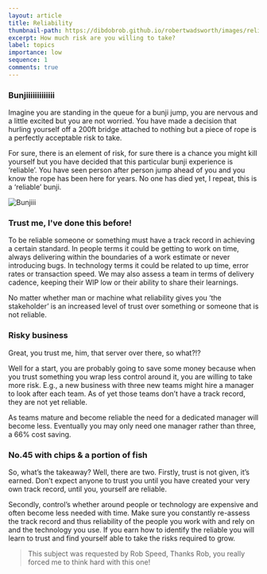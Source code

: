 ```yaml
---
layout: article
title: Reliability
thumbnail-path: https://dibdobrob.github.io/robertwadsworth/images/reliability.png
excerpt: How much risk are you willing to take?
label: topics
importance: low
sequence: 1
comments: true
---
```

### Bunjiiiiiiiiiiiii
Imagine you are standing in the queue for a bunji jump, you are nervous and a little excited but you are not worried. 
You have made a decision that hurling yourself off a 200ft bridge attached to nothing but a piece of rope is a perfectly 
acceptable risk to take.  

For sure, there is an element of risk, for sure there is a chance you might kill yourself but you have decided that this 
particular bunji experience is ‘reliable’. You have seen person after person jump ahead of you and you know the rope has 
been here for years. No one has died yet, I repeat, this is a ‘reliable’ bunji.

![Bunjiii](https://dibdobrob.github.io/robertwadsworth/images/reliability.png)

### Trust me, I've done this before!
To be reliable someone or something must have a track record in achieving a certain standard. In people terms it could 
be getting to work on time, always delivering within the boundaries of a work estimate or never introducing bugs. 
In technology terms it could be related to up time, error rates or transaction speed. We may also assess a team in terms 
of delivery cadence, keeping their WIP low or their ability to share their learnings.  

No matter whether man or machine what reliability gives you ‘the stakeholder’ is an increased level of trust over something or 
someone that is not reliable. 

### Risky business
Great, you trust me, him, that server over there, so what?!?  

Well for a start, you are probably going to save some money because when you trust something you wrap less control around it, 
you are willing to take more risk. E.g., a new business with three new teams might hire a manager to look after each team. As of yet 
those teams don’t have a track record, they are not yet reliable.  

As teams mature and become reliable the need for a dedicated manager will become less. Eventually you may only need one manager 
rather than three, a 66% cost saving.

### No.45 with chips & a portion of fish
So, what’s the takeaway? Well, there are two. Firstly, trust is not given, it’s earned. Don’t expect anyone to trust you until 
you have created your very own track record, until you, yourself are reliable.  

Secondly, control’s whether around people or technology are expensive and often become less needed with time. Make sure you 
constantly re-assess the track record and thus reliability of the people you work with and rely on and the technology you use.
If you earn how to identify the reliable you will learn to trust and find yourself able to take the risks required to grow.

> This subject was requested by Rob Speed, Thanks Rob, you really forced me to think hard with this one!
